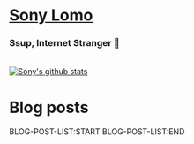 # [Sony Lomo](https://sonylomo.github.io/) 
### Ssup, Internet Stranger 🤩

<br />


<a href="https://github.com/sonylomo/github-readme-stats">
  <img align="center" src="https://github-readme-stats.vercel.app/api?username=sonylomo&show_icons=true&include_all_commits=true&theme=cobalt" alt="Sony's github stats" />
</a>

# Blog posts
BLOG-POST-LIST:START 
BLOG-POST-LIST:END 
